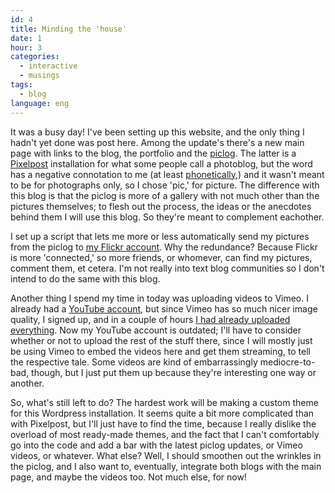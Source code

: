 ```yaml
---
id: 4
title: Minding the 'house'
date: 1
hour: 3
categories:
  - interactive
  - musings
tags:
  - blog
language: eng
---
```


It was a busy day! I've been setting up this website, and the only thing I hadn't yet done was post here. Among the update's there's a new main page with links to the blog, the portfolio and the [piclog](//piclog.agj.cl/). The latter is a [Pixelpost](http://www.pixelpost.org/) installation for what some people call a photoblog, but the word has a negative connotation to me (at least [phonetically](http://geo.fotolog.com/directory?country=CI),) and it wasn't meant to be for photographs only, so I chose 'pic,' for picture. The difference with this blog is that the piclog is more of a gallery with not much other than the pictures themselves; to flesh out the process, the ideas or the anecdotes behind them I will use this blog. So they're meant to complement eachother.

I set up a script that lets me more or less automatically send my pictures from the piclog to [my Flickr account](http://www.flickr.com/photos/alegrilli/). Why the redundance? Because Flickr is more 'connected,' so more friends, or whomever, can find my pictures, comment them, et cetera. I'm not really into text blog communities so I don't intend to do the same with this blog.

Another thing I spend my time in today was uploading videos to Vimeo. I already had a [YouTube account](http://www.youtube.com/user/alegrilli), but since Vimeo has so much nicer image quality, I signed up, and in a couple of hours [I had already uploaded everything](http://www.vimeo.com/agj/). Now my YouTube account is outdated; I'll have to consider whether or not to upload the rest of the stuff there, since I will mostly just be using Vimeo to embed the videos here and get them streaming, to tell the respective tale. Some videos are kind of embarrassingly mediocre-to-bad, though, but I just put them up because they're interesting one way or another.

So, what's still left to do? The hardest work will be making a custom theme for this Wordpress installation. It seems quite a bit more complicated than with Pixelpost, but I'll just have to find the time, because I really dislike the overload of most ready-made themes, and the fact that I can't comfortably go into the code and add a bar with the latest piclog updates, or Vimeo videos, or whatever. What else? Well, I should smoothen out the wrinkles in the piclog, and I also want to, eventually, integrate both blogs with the main page, and maybe the videos too. Not much else, for now!
